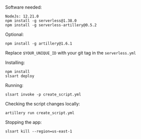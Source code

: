 Software needed:
```
NodeJs: 12.21.0
npm install -g serverless@1.38.0
npm install -g serverless-artillery@0.5.2
```
Optional:
```
npm install -g artillery@1.6.1
```

Replace `$YOUR_UNIQUE_ID` with your git tag in the `serverless.yml`


Installing:
```
npm install
slsart deploy
```

Running:
```
slsart invoke -p create_script.yml
```
Checking the script changes locally:
```
artillery run create_script.yml
```

Stopping the app:
```
slsart kill --region=us-east-1
```
